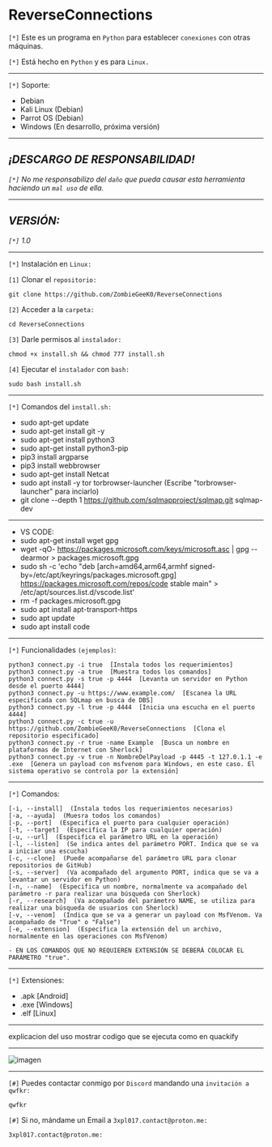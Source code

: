 # ReverseConnections

`[*]` Este es un programa en `Python` para establecer `conexiones` con otras máquinas.

`[*]` Está hecho en `Python` y es para `Linux.`

<hr>

`[*]` Soporte:

- Debian
- Kali Linux (Debian)
- Parrot OS (Debian)
- Windows (En desarrollo, próxima versión)

<hr>

## _¡DESCARGO DE RESPONSABILIDAD!_

_`[*]` No me responsabilizo del `daño` que pueda causar esta herramienta haciendo un `mal uso` de ella._

<hr>

## _VERSIÓN:_

_`[*]` 1.0_

<hr>
        
`[*]` Instalación en `Linux:`

`[1]` Clonar el `repositorio:`

    git clone https://github.com/ZombieGeeK0/ReverseConnections
`[2]` Acceder a la `carpeta:` 

    cd ReverseConnections
`[3]` Darle permisos al `instalador:`

    chmod +x install.sh && chmod 777 install.sh
`[4]` Ejecutar el `instalador` con `bash:`

    sudo bash install.sh

<hr>

`[*]` Comandos del `install.sh:`

- sudo apt-get update
- sudo apt-get install git -y
- sudo apt-get install python3
- sudo apt-get install python3-pip
- pip3 install argparse
- pip3 install webbrowser
- sudo apt-get install Netcat
- sudo apt install -y tor torbrowser-launcher (Escribe "torbrowser-launcher" para inciarlo)
- git clone --depth 1 https://github.com/sqlmapproject/sqlmap.git sqlmap-dev
  
<hr>

- VS CODE:
- sudo apt-get install wget gpg
- wget -qO- https://packages.microsoft.com/keys/microsoft.asc | gpg --dearmor > packages.microsoft.gpg
- sudo sh -c 'echo "deb [arch=amd64,arm64,armhf signed-by=/etc/apt/keyrings/packages.microsoft.gpg] https://packages.microsoft.com/repos/code stable main" > /etc/apt/sources.list.d/vscode.list'
- rm -f packages.microsoft.gpg
- sudo apt install apt-transport-https
- sudo apt update
- sudo apt install code

<hr>

`[*]` Funcionalidades `(ejemplos)`:

    python3 connect.py -i true  [Instala todos los requerimientos]
    python3 connect.py -a true  [Muestra todos los comandos]
    python3 connect.py -s true -p 4444  [Levanta un servidor en Python desde el puerto 4444]
    python3 connect.py -u https://www.example.com/  [Escanea la URL especificada con SQLmap en busca de DBS]
    python3 connect.py -l true -p 4444  [Inicia una escucha en el puerto 4444]
    python3 connect.py -c true -u https://github.com/ZombieGeeK0/ReverseConnections  [Clona el repositorio especificado]
    python3 connect.py -r true -name Example  [Busca un nombre en plataformas de Internet con Sherlock]
    python3 connect.py -v true -n NombreDelPayload -p 4445 -t 127.0.1.1 -e .exe  [Genera un payload con msfvenom para Windows, en este caso. El sistema operativo se controla por la extensión]

<hr>

`[*]` Comandos:

    [-i, --install]  (Instala todos los requerimientos necesarios)
    [-a, --ayuda]  (Muesra todos los comandos)
    [-p, --port]  (Especifica el puerto para cualquier operación)
    [-t, --target]  (Especifica la IP para cualquier operación)
    [-u, --url]  (Especifica el parámetro URL en la operación)
    [-l, --listen]  (Se indica antes del parámetro PORT. Indica que se va a iniciar una escucha)
    [-c, --clone]  (Puede acompañarse del parámetro URL para clonar repositorios de GitHub)
    [-s, --server]  (Va acompañado del argumento PORT, indica que se va a levantar un servidor en Python)
    [-n, --name]  (Especifica un nombre, normalmente va acompañado del parámetro -r para realizar una búsqueda con Sherlock)
    [-r, --research]  (Va acompañado del parámetro NAME, se utiliza para realizar una búsqueda de usuarios con Sherlock)
    [-v, --venom]  (Indica que se va a generar un payload con MsfVenom. Va acompañado de "True" o "False")
    [-e, --extension]  (Especifica la extensión del un archivo, normalmente en las operaciones con MsfVenom)

`- EN LOS COMANDOS QUE NO REQUIEREN EXTENSIÓN SE DEBERÁ COLOCAR EL PARÁMETRO "true".`

<hr>

`[*]` Extensiones:

- .apk  [Android]
- .exe  [Windows]
- .elf [Linux]

<hr>

explicacion del uso mostrar codigo que se ejecuta como en quackify

<hr>

![imagen](https://github.com/ZombieGeeK0/GodZilla/assets/158185295/156e5b7e-3cf9-4a3d-b018-34cc8e4532b9)

<hr>

`[#]` Puedes contactar conmigo por `Discord` mandando una `invitación a qwfkr:`

    qwfkr
`[#]` Si no, mándame un Email a `3xpl017.contact@proton.me:`

    3xpl017.contact@proton.me:
